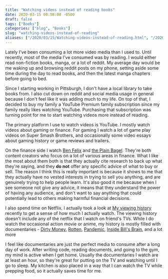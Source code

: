 ```yaml
---
title: "Watching videos instead of reading books"
date: 2020-03-15 00:58:00 -0500
draft: false
tags: ["Books"]
categories: ["blog", "Books"]
slug: "watching-videos-instead-of-reading"
aliases: ["/2020/03/15/Watching-videos-instead-of-reading.html", "/2020/03/15/Watching-videos-instead-of-reading/"]
---
```


Lately I've been consuming a lot more video media than I used to. Until recently, most of the media I've consumed was by reading. I would either read non-fiction books, manga, or a lot of reddit. My average day would be me waking up and browsing reddit posts on my phone, setting aside some time during the day to read books, and then the latest manga chapters before going to bed.

Since I starting working in Pittsburgh, I don't have a local library to take books from. I also cut down on reddit and social media usage in general because I don't feel like it was adding much to my life. On top of that, I decided to buy my family a YouTube Premium family subscription since my family really likes watching YouTube. Purchasing that subscription was turning point for me to start watching videos more instead of reading.

The primary platform I use to watch videos is YouTube. I mostly watch videos about gaming or finance. For gaming I watch a lot of game play videos on Super Smash Brothers, and occasionally some video essays about gaming history or game reviews and trailers. 

On the finance side I watch [Ben Felix](https://www.youtube.com/channel/UCDXTQ8nWmx_EhZ2v-kp7QxA) and [the Plain Bagel](https://www.youtube.com/channel/UCFCEuCsyWP0YkP3CZ3Mr01Q). They're both content creators who focus on a lot of various areas in finance. What I like the most about them both is that they actually cite research to back up what they're saying, and they **do not** offer any specific advice of what to buy or sell. The reason I think this is really important is because it shows to me that they actually have no vested interests in trying to sell you anything, and are genuinely trying to help people learn. It's also good it me because when I see someone not give any advice, it means that they understand the power of having any audience, and don't want to say anything that could potentially lead to others making harmful financial decisions.

I also spend time on Netflix. I actually took a look at [My viewing history](https://www.netflix.com/viewingactivity) recently to get a sense of how much I actually watch. The viewing history doesn't include any of the netflix that I watch on friend's TVs. While I do watch the occasional action movie or anime, my history is mostly filled with documentaries - [Dirty Money](https://www.netflix.com/title/80118100), [Rotten](https://www.netflix.com/title/80146284), [Pandemic](https://www.netflix.com/title/81026143), [Inside Bill's Brain](https://www.netflix.com/title/80184771), and a lot more

I feel like documentaries are just the perfect media to consume after a long day of work. After writing code, reading documents, and going to the gym, my mind is active when I get home. Usually the documentaries I watch are at least an hour, so they're great for putting on the TV and watching until I go to sleep. My kitchen is also placed in a way that I can watch the TV while prepping food, so it actually saves time for me.

